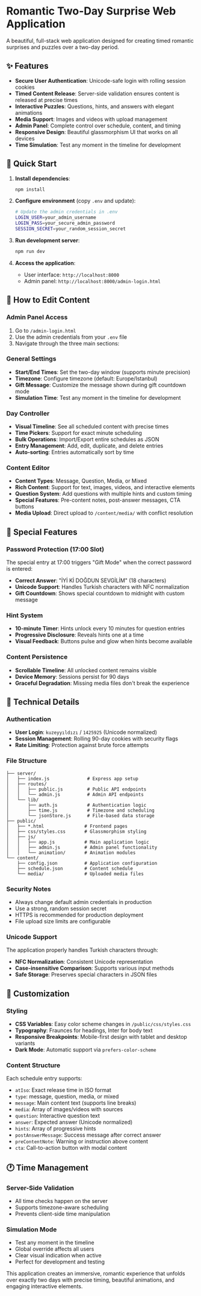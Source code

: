 # Romantic Two-Day Surprise Web Application

A beautiful, full-stack web application designed for creating timed romantic surprises and puzzles over a two-day period.

## ✨ Features

- **Secure User Authentication**: Unicode-safe login with rolling session cookies
- **Timed Content Release**: Server-side validation ensures content is released at precise times
- **Interactive Puzzles**: Questions, hints, and answers with elegant animations
- **Media Support**: Images and videos with upload management
- **Admin Panel**: Complete control over schedule, content, and timing
- **Responsive Design**: Beautiful glassmorphism UI that works on all devices
- **Time Simulation**: Test any moment in the timeline for development

## 🚀 Quick Start

1. **Install dependencies**:
   ```bash
   npm install
   ```

2. **Configure environment** (copy `.env` and update):
   ```bash
   # Update the admin credentials in .env
   LOGIN_USER=your_admin_username
   LOGIN_PASS=your_secure_admin_password
   SESSION_SECRET=your_random_session_secret
   ```

3. **Run development server**:
   ```bash
   npm run dev
   ```

4. **Access the application**:
   - User interface: `http://localhost:8000`
   - Admin panel: `http://localhost:8000/admin-login.html`

## 📅 How to Edit Content

### Admin Panel Access
1. Go to `/admin-login.html`
2. Use the admin credentials from your `.env` file
3. Navigate through the three main sections:

### General Settings
- **Start/End Times**: Set the two-day window (supports minute precision)
- **Timezone**: Configure timezone (default: Europe/Istanbul)
- **Gift Message**: Customize the message shown during gift countdown mode
- **Simulation Time**: Test any moment in the timeline for development

### Day Controller
- **Visual Timeline**: See all scheduled content with precise times
- **Time Pickers**: Support for exact minute scheduling
- **Bulk Operations**: Import/Export entire schedules as JSON
- **Entry Management**: Add, edit, duplicate, and delete entries
- **Auto-sorting**: Entries automatically sort by time

### Content Editor
- **Content Types**: Message, Question, Media, or Mixed
- **Rich Content**: Support for text, images, videos, and interactive elements
- **Question System**: Add questions with multiple hints and custom timing
- **Special Features**: Pre-content notes, post-answer messages, CTA buttons
- **Media Upload**: Direct upload to `/content/media/` with conflict resolution

## 🎯 Special Features

### Password Protection (17:00 Slot)
The special entry at 17:00 triggers "Gift Mode" when the correct password is entered:
- **Correct Answer**: "İYİ Kİ DOĞDUN SEVGİLİM" (18 characters)
- **Unicode Support**: Handles Turkish characters with NFC normalization
- **Gift Countdown**: Shows special countdown to midnight with custom message

### Hint System
- **10-minute Timer**: Hints unlock every 10 minutes for question entries
- **Progressive Disclosure**: Reveals hints one at a time
- **Visual Feedback**: Buttons pulse and glow when hints become available

### Content Persistence
- **Scrollable Timeline**: All unlocked content remains visible
- **Device Memory**: Sessions persist for 90 days
- **Graceful Degradation**: Missing media files don't break the experience

## 🔧 Technical Details

### Authentication
- **User Login**: `kuzeyyıldızı` / `1425925` (Unicode normalized)
- **Session Management**: Rolling 90-day cookies with security flags
- **Rate Limiting**: Protection against brute force attempts

### File Structure
```
├── server/
│   ├── index.js              # Express app setup
│   ├── routes/
│   │   ├── public.js         # Public API endpoints
│   │   └── admin.js          # Admin API endpoints  
│   └── lib/
│       ├── auth.js           # Authentication logic
│       ├── time.js           # Timezone and scheduling
│       └── jsonStore.js      # File-based data storage
├── public/
│   ├── *.html               # Frontend pages
│   ├── css/styles.css       # Glassmorphism styling
│   ├── js/
│   │   ├── app.js           # Main application logic
│   │   ├── admin.js         # Admin panel functionality
│   │   └── animation/       # Animation modules
└── content/
    ├── config.json          # Application configuration
    ├── schedule.json        # Content schedule
    └── media/               # Uploaded media files
```

### Security Notes
- Always change default admin credentials in production
- Use a strong, random session secret
- HTTPS is recommended for production deployment
- File upload size limits are configurable

### Unicode Support
The application properly handles Turkish characters through:
- **NFC Normalization**: Consistent Unicode representation
- **Case-insensitive Comparison**: Supports various input methods
- **Safe Storage**: Preserves special characters in JSON files

## 🎨 Customization

### Styling
- **CSS Variables**: Easy color scheme changes in `/public/css/styles.css`
- **Typography**: Fraunces for headings, Inter for body text
- **Responsive Breakpoints**: Mobile-first design with tablet and desktop variants
- **Dark Mode**: Automatic support via `prefers-color-scheme`

### Content Structure
Each schedule entry supports:
- `atIso`: Exact release time in ISO format
- `type`: message, question, media, or mixed
- `message`: Main content text (supports line breaks)
- `media`: Array of images/videos with sources
- `question`: Interactive question text
- `answer`: Expected answer (Unicode normalized)
- `hints`: Array of progressive hints
- `postAnswerMessage`: Success message after correct answer
- `preContentNote`: Warning or instruction above content
- `cta`: Call-to-action button with modal content

## 🕐 Time Management

### Server-Side Validation
- All time checks happen on the server
- Supports timezone-aware scheduling
- Prevents client-side time manipulation

### Simulation Mode
- Test any moment in the timeline
- Global override affects all users
- Clear visual indication when active
- Perfect for development and testing

This application creates an immersive, romantic experience that unfolds over exactly two days with precise timing, beautiful animations, and engaging interactive elements.